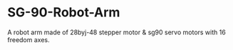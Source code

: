 # SG-90-Robot-Arm
A robot arm made of 28byj-48 stepper motor  &amp; sg90 servo motors with 16 freedom axes.
